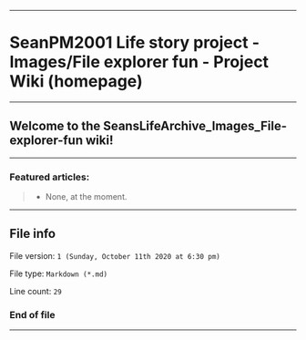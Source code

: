 
***

# SeanPM2001 Life story project - Images/File explorer fun - Project Wiki (homepage)

***

## Welcome to the SeansLifeArchive_Images_File-explorer-fun wiki!

***

### Featured articles:

> * None, at the moment.

***

## File info

File version: `1 (Sunday, October 11th 2020 at 6:30 pm)`

File type: `Markdown (*.md)`

Line count: `29`

### End of file

***

